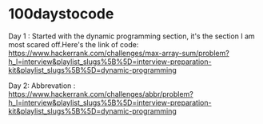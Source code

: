 # 100daystocode

Day 1 : Started with the dynamic programming section, it's the section I am most scared off.Here's the link of code: 
https://www.hackerrank.com/challenges/max-array-sum/problem?h_l=interview&playlist_slugs%5B%5D=interview-preparation-kit&playlist_slugs%5B%5D=dynamic-programming

Day 2: Abbrevation  : https://www.hackerrank.com/challenges/abbr/problem?h_l=interview&playlist_slugs%5B%5D=interview-preparation-kit&playlist_slugs%5B%5D=dynamic-programming
